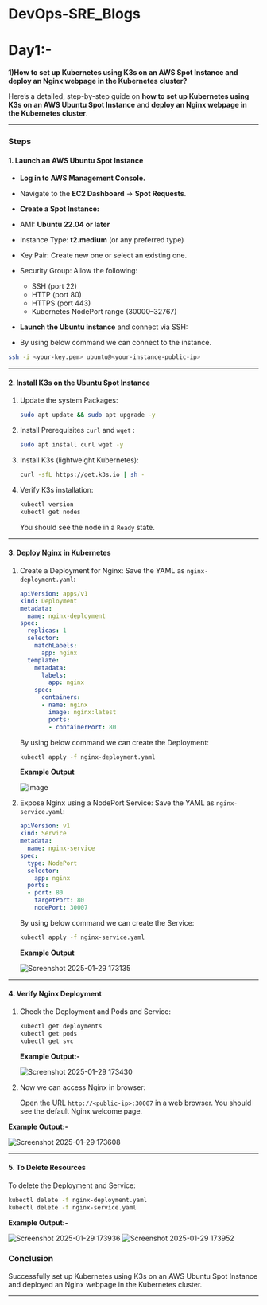 # DevOps-SRE_Blogs
# **Day1:-**

**1)How to set up Kubernetes using K3s on an AWS Spot Instance and deploy an Nginx webpage in the Kubernetes cluster?**

Here’s a detailed, step-by-step guide on **how to set up Kubernetes using K3s on an AWS Ubuntu Spot Instance** and **deploy an Nginx webpage in the Kubernetes cluster**.

---

### **Steps**

#### **1. Launch an AWS Ubuntu Spot Instance**
  - **Log in to AWS Management Console.**

  - Navigate to the **EC2 Dashboard** → **Spot Requests**.
  
  - **Create a Spot Instance:**
   - AMI: **Ubuntu 22.04 or later**
   - Instance Type: **t2.medium** (or any preferred type)
   - Key Pair: Create new one or select an existing one.
   - Security Group: Allow the following:
     - SSH (port 22)
     - HTTP (port 80)
     - HTTPS (port 443)
     - Kubernetes NodePort range (30000–32767)

  - **Launch the Ubuntu instance** and connect via SSH:
  - By using below command we can connect to the instance.
   ```bash
   ssh -i <your-key.pem> ubuntu@<your-instance-public-ip>
   ```

---

#### **2. Install K3s on the Ubuntu Spot Instance**
1. Update the system Packages:
   ```bash
   sudo apt update && sudo apt upgrade -y
   ```

2. Install Prerequisites `curl` and `wget` :
   ```bash
   sudo apt install curl wget -y
   ```

3. Install K3s (lightweight Kubernetes):
   ```bash
   curl -sfL https://get.k3s.io | sh -
   ```
   

4. Verify K3s installation:
   ```bash
   kubectl version
   kubectl get nodes
   ```

   You should see the node in a `Ready` state.

---

#### **3. Deploy Nginx in Kubernetes**
1. Create a Deployment for Nginx:
   Save the YAML as `nginx-deployment.yaml`:
   ```yaml
   apiVersion: apps/v1
   kind: Deployment
   metadata:
     name: nginx-deployment
   spec:
     replicas: 1
     selector:
       matchLabels:
         app: nginx
     template:
       metadata:
         labels:
           app: nginx
       spec:
         containers:
         - name: nginx
           image: nginx:latest
           ports:
           - containerPort: 80
   ```

   By using below command we can create the Deployment:
   ```bash
   kubectl apply -f nginx-deployment.yaml
   ```
   **Example Output**

   ![image](https://github.com/user-attachments/assets/07320370-d3e6-49c3-a3a1-1f6fc55a1ea7)

   
3. Expose Nginx using a NodePort Service:
   Save the YAML as `nginx-service.yaml`:
   ```yaml
   apiVersion: v1
   kind: Service
   metadata:
     name: nginx-service
   spec:
     type: NodePort
     selector:
       app: nginx
     ports:
     - port: 80
       targetPort: 80
       nodePort: 30007
   ```

   By using below command we can create the Service:
   ```bash
   kubectl apply -f nginx-service.yaml
   ```
   **Example Output**

   ![Screenshot 2025-01-29 173135](https://github.com/user-attachments/assets/9756b846-eda1-476b-b309-d055acec8c08)

---

#### **4. Verify Nginx Deployment**
1. Check the Deployment and Pods and Service:
   ```bash
   kubectl get deployments
   kubectl get pods
   kubectl get svc
   ```
   **Example Output:-**
   
   ![Screenshot 2025-01-29 173430](https://github.com/user-attachments/assets/09c4e53c-8570-4e06-ab94-372d08a193a4)


3. Now we can access Nginx in browser:

   Open the URL `http://<public-ip>:30007` in a web browser. You should see the default Nginx welcome page.

**Example Output:-**

![Screenshot 2025-01-29 173608](https://github.com/user-attachments/assets/bc3ad3d6-8433-491b-8212-f73127c68f6a)

---

#### **5. To Delete Resources**
To delete the Deployment and Service:
```bash
kubectl delete -f nginx-deployment.yaml
kubectl delete -f nginx-service.yaml
```
**Example Output:-**

![Screenshot 2025-01-29 173936](https://github.com/user-attachments/assets/cccb7139-b37e-4db0-8610-012b6feab099)
![Screenshot 2025-01-29 173952](https://github.com/user-attachments/assets/336b6759-caf0-485b-8655-2a9c07b6220c)


### **Conclusion**
Successfully set up Kubernetes using K3s on an AWS Ubuntu Spot Instance and deployed an Nginx webpage in the Kubernetes cluster.

---
